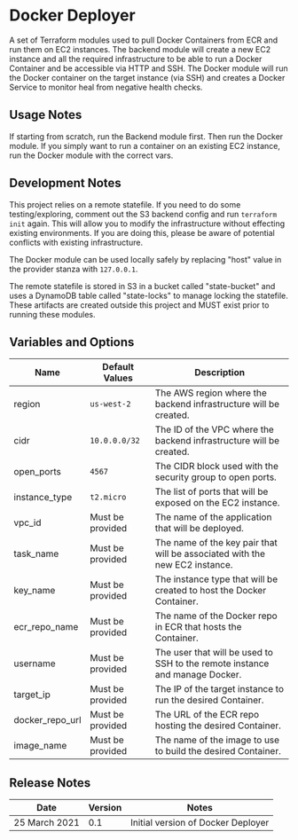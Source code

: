 # Docker Deployer

A set of Terraform modules used to pull Docker Containers from ECR and run them on EC2 instances. 
The backend module will create a new EC2 instance and all the required infrastructure to be able to
run a Docker Container and be accessible via HTTP and SSH. The Docker module will run the Docker container
on the target instance (via SSH) and creates a Docker Service to monitor heal from negative health checks.


## Usage Notes
If starting from scratch, run the Backend module first. Then run the Docker module.
If you simply want to run a container on an existing EC2 instance, run the Docker module with the correct vars.


## Development Notes
This project relies on a remote statefile. If you need to do some testing/exploring, comment out the S3 backend config
and run `terraform init` again. This will allow you to modify the infrastructure without effecting existing
environments. If you are doing this, please be aware of potential conflicts with existing infrastructure. 

The Docker module can be used locally safely by replacing "host" value in the provider stanza with `127.0.0.1`.

The remote statefile is stored in S3 in a bucket called "state-bucket" and uses a DynamoDB table called "state-locks"
to manage locking the statefile. These artifacts are created outside this project and MUST exist prior to running
these modules.


## Variables and Options
| Name  | Default Values | Description |
|-------|--------|----|
| region | `us-west-2` | The AWS region where the backend infrastructure will be created. |
| cidr   | `10.0.0.0/32` | The ID of the VPC where the backend infrastructure will be created. |
| open_ports | `4567` | The CIDR block used with the security group to open ports. |
| instance_type | `t2.micro` | The list of ports that will be exposed on the EC2 instance. |
| vpc_id | Must be provided | The name of the application that will be deployed. |
| task_name   | Must be provided | The name of the key pair that will be associated with the new EC2 instance. |
| key_name  | Must be provided | The instance type that will be created to host the Docker Container. |
| ecr_repo_name | Must be provided | The name of the Docker repo in ECR that hosts the Container. |
| username | Must be provided | The user that will be used to SSH to the remote instance and manage Docker. |
| target_ip | Must be provided | The IP of the target instance to run the desired Container. |
| docker_repo_url | Must be provided | The URL of the ECR repo hosting the desired Container. |
| image_name | Must be provided | The name of the image to use to build the desired Container. |


## Release Notes
| Date | Version | Notes |  
|---|---|---|
|25 March 2021|0.1|Initial version of Docker Deployer|
